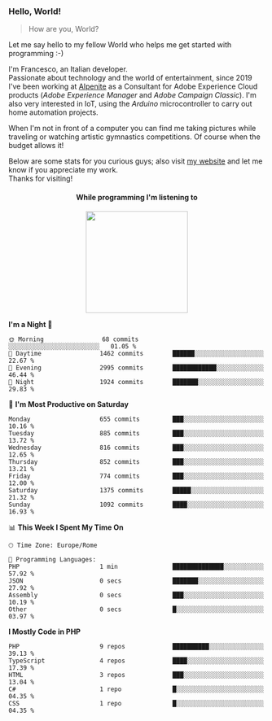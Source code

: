 ### Hello, World!

> How are you, World?

Let me say hello to my fellow World who helps me get started with programming :-)

I'm Francesco, an Italian developer.  
Passionate about technology and the world of entertainment, since 2019 I've been working at [Alpenite](https://www.alpenite.com) as a Consultant for Adobe Experience Cloud products (*Adobe Experience Manager* and *Adobe Campaign Classic*). I'm also very interested in IoT, using the *Arduino* microcontroller to carry out home automation projects.

When I'm not in front of a computer you can find me taking pictures while traveling or watching artistic gymnastics competitions. Of course when the budget allows it!

Below are some stats for you curious guys; also visit [my website](https://www.francescorega.eu) and let me know if you appreciate my work.  
Thanks for visiting!

<div align="center">
  <h4>While programming I'm listening to</h4>
  <a href="https://apps.francescorega.eu/now-playing/11147232609" target="_blank"><img src="https://apps.francescorega.eu/now-playing/11147232609" width="200"></a>
</div>

<!--START_SECTION:waka-->
**I'm a Night 🦉** 

```text
🌞 Morning                68 commits          ░░░░░░░░░░░░░░░░░░░░░░░░░   01.05 % 
🌆 Daytime                1462 commits        ██████░░░░░░░░░░░░░░░░░░░   22.67 % 
🌃 Evening                2995 commits        ████████████░░░░░░░░░░░░░   46.44 % 
🌙 Night                  1924 commits        ███████░░░░░░░░░░░░░░░░░░   29.83 % 
```
📅 **I'm Most Productive on Saturday** 

```text
Monday                   655 commits         ███░░░░░░░░░░░░░░░░░░░░░░   10.16 % 
Tuesday                  885 commits         ███░░░░░░░░░░░░░░░░░░░░░░   13.72 % 
Wednesday                816 commits         ███░░░░░░░░░░░░░░░░░░░░░░   12.65 % 
Thursday                 852 commits         ███░░░░░░░░░░░░░░░░░░░░░░   13.21 % 
Friday                   774 commits         ███░░░░░░░░░░░░░░░░░░░░░░   12.00 % 
Saturday                 1375 commits        █████░░░░░░░░░░░░░░░░░░░░   21.32 % 
Sunday                   1092 commits        ████░░░░░░░░░░░░░░░░░░░░░   16.93 % 
```


📊 **This Week I Spent My Time On** 

```text
🕑︎ Time Zone: Europe/Rome

💬 Programming Languages: 
PHP                      1 min               ██████████████░░░░░░░░░░░   57.92 % 
JSON                     0 secs              ███████░░░░░░░░░░░░░░░░░░   27.92 % 
Assembly                 0 secs              ███░░░░░░░░░░░░░░░░░░░░░░   10.19 % 
Other                    0 secs              █░░░░░░░░░░░░░░░░░░░░░░░░   03.97 % 
```

**I Mostly Code in PHP** 

```text
PHP                      9 repos             ██████████░░░░░░░░░░░░░░░   39.13 % 
TypeScript               4 repos             ████░░░░░░░░░░░░░░░░░░░░░   17.39 % 
HTML                     3 repos             ███░░░░░░░░░░░░░░░░░░░░░░   13.04 % 
C#                       1 repo              █░░░░░░░░░░░░░░░░░░░░░░░░   04.35 % 
CSS                      1 repo              █░░░░░░░░░░░░░░░░░░░░░░░░   04.35 % 
```




<!--END_SECTION:waka-->
